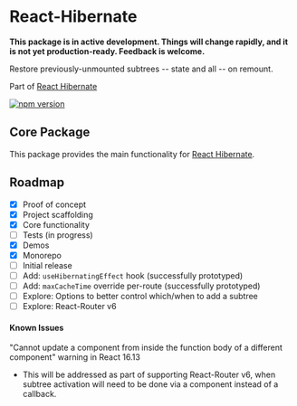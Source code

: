 # React-Hibernate

**This package is in active development. Things will change rapidly, and it is not yet production-ready. Feedback is welcome.**

Restore previously-unmounted subtrees -- state and all -- on remount.

Part of [React Hibernate](https://github.com/spautz/react-hibernate)

[![npm version](https://img.shields.io/npm/v/react-hibernate.svg)](https://www.npmjs.com/package/react-hibernate)

## Core Package

This package provides the main functionality for [React Hibernate](https://github.com/spautz/react-hibernate).

## Roadmap

- [x] Proof of concept
- [x] Project scaffolding
- [x] Core functionality
- [ ] Tests (in progress)
- [x] Demos
- [x] Monorepo
- [ ] Initial release
- [ ] Add: `useHibernatingEffect` hook (successfully prototyped)
- [ ] Add: `maxCacheTime` override per-route (successfully prototyped)
- [ ] Explore: Options to better control which/when to add a subtree
- [ ] Explore: React-Router v6

#### Known Issues

"Cannot update a component from inside the function body of a different component" warning in React 16.13

- This will be addressed as part of supporting React-Router v6, when subtree activation will need to be done via a
  component instead of a callback.
